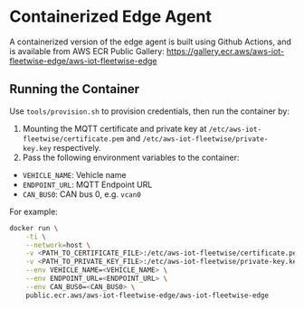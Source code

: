 # Containerized Edge Agent

A containerized version of the edge agent is built using Github Actions, and is available from AWS
ECR Public Gallery: https://gallery.ecr.aws/aws-iot-fleetwise-edge/aws-iot-fleetwise-edge

## Running the Container

Use `tools/provision.sh` to provision credentials, then run the container by:

1. Mounting the MQTT certificate and private key at `/etc/aws-iot-fleetwise/certificate.pem` and
   `/etc/aws-iot-fleetwise/private-key.key` respectively.
2. Pass the following environment variables to the container:

- `VEHICLE_NAME`: Vehicle name
- `ENDPOINT_URL`: MQTT Endpoint URL
- `CAN_BUS0`: CAN bus 0, e.g. `vcan0`

For example:

```bash
docker run \
    -ti \
    --network=host \
    -v <PATH_TO_CERTIFICATE_FILE>:/etc/aws-iot-fleetwise/certificate.pem \
    -v <PATH_TO_PRIVATE_KEY_FILE>:/etc/aws-iot-fleetwise/private-key.key \
    --env VEHICLE_NAME=<VEHICLE_NAME> \
    --env ENDPOINT_URL=<ENDPOINT_URL> \
    --env CAN_BUS0=<CAN_BUS0> \
    public.ecr.aws/aws-iot-fleetwise-edge/aws-iot-fleetwise-edge
```
